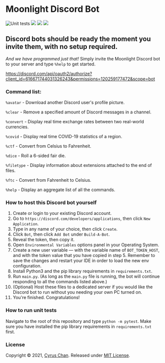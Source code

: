 # Moonlight Discord Bot 
  
![Unit tests](https://github.com/CyrusChan7/Moonlight-Discord-Bot/actions/workflows/python-app.yml/badge.svg)
![](https://img.shields.io/badge/license-MIT-orange)
![](https://img.shields.io/badge/Python-3.6%2B-blue)
[<img src="https://img.shields.io/badge/LinkedIn-Cyrus%20Chan-blueviolet">](https://www.linkedin.com/in/cyruschan123/)  
  
## **Discord bots should be ready the moment you invite them, with no setup required.**
  
  *And we have programmed just that!* Simply invite the Moonlight Discord bot to your server and type `%help` to get started.
    
  https://discord.com/api/oauth2/authorize?client_id=616671744031326243&permissions=120259177472&scope=bot
  
### Command list:
`%avatar`  - Download another Discord user's profile picture.  
  
`%clear` - Remove a specified amount of Discord messages in a channel.
  
`%convert`  - Display real time exchange rates between two real-world currencies.  
    
`%covid` - Display real time COVID-19 statistics of a region.

`%ctf` - Convert from Celsius to Fahrenheit.  
  
`%dice` - Roll a 6-sided fair die.  
  
`%filetype` - Display information about extensions attached to the end of files.

`%ftc` - Convert from Fahrenheit to Celsius.  
  
`%help` - Display an aggregate list of all the commands.  
  
### How to host this Discord bot yourself  
  
1. Create or login to your existing Discord account.  
2. Go to `https://discord.com/developers/applications`, then click `New Application`.  
3. Type in any name of your choice, then click `Create`.  
4. Click `Bot`, then click `Add Bot` under `Build-A-Bot`.  
5. Reveal the token, then copy it.  
6. Open `Environmental Variables` options panel in your Operating System.   
7. Create a new user variable — with the variable name of `BOT_TOKEN_HOST`, and with the token value that you have copied in step 5. Remember to save the changes and restart your IDE in order to load the new env configuration.
8. Install Python3 and the pip library requirements in `requirements.txt`.  
9. Run `main.py`. (As long as the `main.py` file is running, the bot will continue responding to all the commands listed above.) 
10. (Optional) Host these files to a dedicated server if you would like the Discord bot to run without you needing your own PC turned on.
11. You're finished. Congratulations!  
  
### How to run unit tests  
  
Navigate to the root of this repository and type `python -m pytest`. Make sure you have installed the pip library requirements in `requirements.txt` first.
  
### License  
  
Copyright © 2021, [Cyrus Chan](https://github.com/CyrusChan7). Released under [MIT License](https://github.com/CyrusChan7/Moonlight-Discord-Bot/blob/main/LICENSE).
